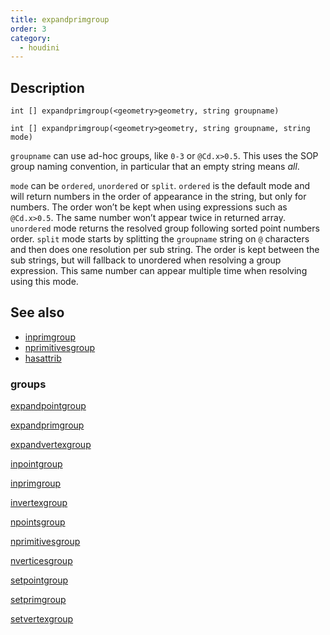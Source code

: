 ```yaml
---
title: expandprimgroup
order: 3
category:
  - houdini
---
```


## Description

`int [] expandprimgroup(<geometry>geometry, string groupname)`

`int [] expandprimgroup(<geometry>geometry, string groupname, string mode)`

`groupname` can use ad-hoc groups, like `0-3` or `@Cd.x>0.5`. This uses the
SOP group naming convention, in particular that an empty string means _all_.

`mode` can be `ordered`, `unordered` or `split`. `ordered` is the default mode
and will return numbers in the order of appearance in the string, but only for
numbers. The order won’t be kept when using expressions such as `@Cd.x>0.5`.
The same number won’t appear twice in returned array. `unordered` mode returns
the resolved group following sorted point numbers order. `split` mode starts
by splitting the `groupname` string on `@` characters and then does one
resolution per sub string. The order is kept between the sub strings, but will
fallback to unordered when resolving a group expression. This same number can
appear multiple time when resolving using this mode.

## See also

- [inprimgroup](inprimgroup.html)
- [nprimitivesgroup](nprimitivesgroup.html)
- [hasattrib](hasattrib.html)

### groups

[expandpointgroup](expandpointgroup.html)

[expandprimgroup](expandprimgroup.html)

[expandvertexgroup](expandvertexgroup.html)

[inpointgroup](inpointgroup.html)

[inprimgroup](inprimgroup.html)

[invertexgroup](invertexgroup.html)

[npointsgroup](npointsgroup.html)

[nprimitivesgroup](nprimitivesgroup.html)

[nverticesgroup](nverticesgroup.html)

[setpointgroup](setpointgroup.html)

[setprimgroup](setprimgroup.html)

[setvertexgroup](setvertexgroup.html)
